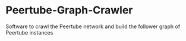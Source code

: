# Peertube-Graph-Crawler
Software to crawl the Peertube network and build the follower graph of Peertube instances 
